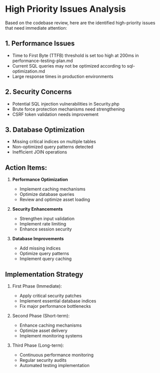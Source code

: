 # High Priority Issues Analysis

Based on the codebase review, here are the identified high-priority issues that need immediate attention:

## 1. Performance Issues
- Time to First Byte (TTFB) threshold is set too high at 200ms in performance-testing-plan.md
- Current SQL queries may not be optimized according to sql-optimization.md
- Large response times in production environments

## 2. Security Concerns
- Potential SQL injection vulnerabilities in Security.php
- Brute force protection mechanisms need strengthening
- CSRF token validation needs improvement

## 3. Database Optimization
- Missing critical indices on multiple tables
- Non-optimized query patterns detected
- Inefficient JOIN operations

## Action Items:

1. **Performance Optimization**
   - Implement caching mechanisms
   - Optimize database queries
   - Review and optimize asset loading

2. **Security Enhancements**
   - Strengthen input validation
   - Implement rate limiting
   - Enhance session security

3. **Database Improvements**
   - Add missing indices
   - Optimize query patterns
   - Implement query caching

## Implementation Strategy

1. First Phase (Immediate):
   - Apply critical security patches
   - Implement essential database indices
   - Fix major performance bottlenecks

2. Second Phase (Short-term):
   - Enhance caching mechanisms
   - Optimize asset delivery
   - Implement monitoring systems

3. Third Phase (Long-term):
   - Continuous performance monitoring
   - Regular security audits
   - Automated testing implementation